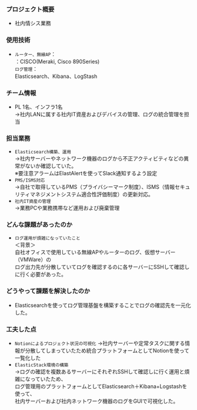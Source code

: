 ### プロジェクト概要
- 社内情シス業務

### 使用技術
- `ルーター、無線AP`：<br>
  ：CISCO(Meraki, Cisco 890Series)<br>
  `ログ管理`：<br>
  Elasticsearch、Kibana、LogStash

### チーム情報
- PL 1名、インフラ1名<br>
→社内LANに属する社内IT資産およびデバイスの管理、ログの統合管理を担当

### 担当業務
- `Elasticsearch構築、運用`<br>
  →社内サーバーやネットワーク機器のログから不正アクティビティなどの異常がないか確認していた。<br>
  ※要注意アラームはElastAlertを使ってSlack通知するよう設定
- `PMS/ISMS対応`<br>
  →自社で取得しているPMS（プライバシーマーク制度）、ISMS（情報セキュリティマネジメントシステム適合性評価制度）の更新対応。<br>
- `社内IT資産の管理`<br>
  →業務PCや業務携帯など運用および廃棄管理

### どんな課題があったのか
- `ログ運用が煩雑になっていたこと`<br>
  ＜背景＞<br>
  自社オフィスで使用している無線APやルーターのログ、仮想サーバー（VMWare）の<br>
  ログ出力先が分散していてログを確認するのに各サーバーにSSHして確認しに行く必要があった。

### どうやって課題を解決したのか
- Elasticsearchを使ってログ管理基盤を構築することでログの確認先を一元化した。

### 工夫した点
- `Notionによるプロジェクト状況の可視化`
  →社内サーバーや定常タスクに関する情報が分散してしまっていたため統合プラットフォームとしてNotionを使って一覧化した
- `ElasticStack環境の構築`<br>
  →ログの確認を複数あるサーバーにそれぞれSSHして確認しに行く運用と煩雑になっていたため、<br>
  ログ管理用のプラットフォームとしてElasticsearch＋Kibana+Logstashを使って、<br>
  社内サーバーおよび社内ネットワーク機器のログをGUIで可視化した。
